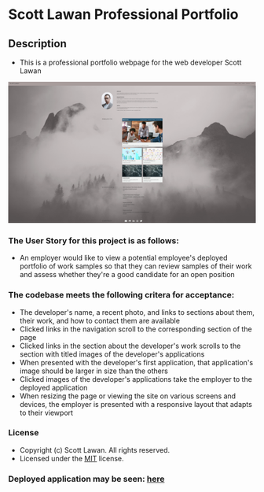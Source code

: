 # Scott Lawan Professional Portfolio

## Description

- This is a professional portfolio webpage for the web developer Scott Lawan

![alt text](assets/images/screenshot.png)

### The User Story for this project is as follows:
- An employer would like to view a potential employee's deployed portfolio of work samples so that they can review samples of their work and assess whether they're a good candidate for an open position

### The codebase meets the following critera for acceptance:

- The developer's name, a recent photo, and links to sections about them, their work, and how to contact them are available
- Clicked links in the navigation scroll to the corresponding section of the page
- Clicked links in the section about the developer's work scrolls to the section with titled images of the developer's applications
- When presented with the developer's first application, that application's image should be larger in size than the others
- Clicked images of the developer's applications take the employer to the deployed application
- When resizing the page or viewing the site on various screens and devices, the employer is presented with a responsive layout that adapts to their viewport

### License

- Copyright (c) Scott Lawan. All rights reserved.
- Licensed under the [MIT](https://opensource.org/licenses/mit-license.php) license.


### Deployed application may be seen: [here](https://sourslaw.github.io/02_Professional_Portfolio/)